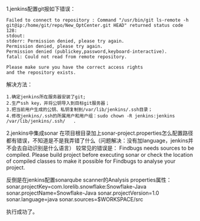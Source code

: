 1.jenkins配置git报如下错误：

    Failed to connect to repository : Command "/usr/bin/git ls-remote -h git@ip:/home/git/repo/New_OptCenter.git HEAD" returned status code 128:
    stdout: 
    stderr: Permission denied, please try again. 
    Permission denied, please try again. 
    Permission denied (publickey,password,keyboard-interactive). 
    fatal: Could not read from remote repository.
    
    Please make sure you have the correct access rights
    and the repository exists.
    
解决方法：

    1.确定jenkins所在服务器安装了git;
    2.生产ssh key，并将公钥导入到目标git服务器；
    3.把当前用户生成的公钥、私钥复制到/var/lib/jenkins/.ssh目录；
    4.修改jenkins/.ssh的所属用户和用户组：sudo chown -R jenkins:jenkins /var/lib/jenkins/.ssh/   .
    
    
2.jenkins中集成sonar
在项目根目录加上sonar-project.properties怎么配置路径都有错误，不知道是不是我弄错了什么（问题解决：没有加language，jenkins并不会去自动识别是什么语言）
较常见的错误是：
        Findbugs needs sources to be compiled. Please build project before executing sonar or check the location of compiled classes to make it possible for Findbugs to analyse your project.
        
反倒是在jenkins配置sonarqube scanner的Analysis properties属性：
    sonar.projectKey=com.lorelib.snowflake:Snowflake-Java
    sonar.projectName=Snowflake-Java
    sonar.projectVersion=1.0
    sonar.language=java
    sonar.sources=$WORKSPACE/src
    
执行成功了。
